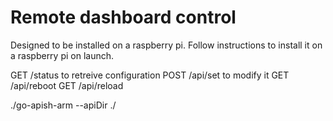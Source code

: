 # Remote dashboard control

Designed to be installed on a raspberry pi. 
Follow instructions to install it on a raspberry pi on launch.

GET /status to retreive configuration
POST /api/set to modify it
GET /api/reboot
GET /api/reload

./go-apish-arm --apiDir ./
